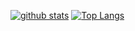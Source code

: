 [![github stats](https://github-readme-stats.vercel.app/api?username=hamedzarei)](https://github.com/hamedzarei/github-readme-stats)
[![Top Langs](https://github-readme-stats.vercel.app/api/top-langs/?username=hamedzarei&layout=compact)](https://github.com/hamedzarei/github-readme-stats)
